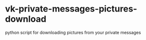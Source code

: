 # vk-private-messages-pictures-download
python script for downloading pictures from your private messages
